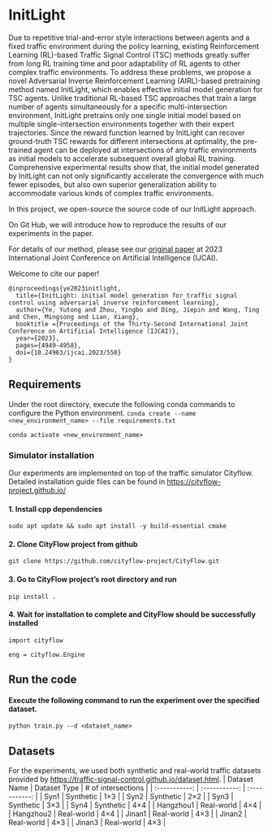 # InitLight
Due to repetitive trial-and-error style interactions between agents and a fixed traffic environment during the policy learning, existing Reinforcement Learning (RL)-based Traffic Signal Control (TSC) methods greatly suffer from long RL training time and poor adaptability of RL agents to other complex traffic environments. To address these problems, we propose a novel Adversarial Inverse Reinforcement Learning (AIRL)-based pretraining method named InitLight, which enables effective initial model generation for TSC agents. Unlike traditional RL-based TSC approaches that train a large number of agents simultaneously for a specific multi-intersection environment, InitLight pretrains only one single initial model based on multiple single-intersection environments together with their expert trajectories. Since the reward function learned by InitLight can recover ground-truth TSC rewards for different intersections at optimality, the pre-trained agent can be deployed at intersections of any traffic environments as initial models to accelerate subsequent overall global RL training. Comprehensive experimental results show that, the initial model generated by InitLight can not only significantly accelerate the convergence with much fewer episodes, but also own superior generalization ability to accommodate various kinds of complex traffic environments.

In this project, we open-source the source code of our InitLight approach. 

On Git Hub, we will introduce how to reproduce the results of our experiments in the paper.

For details of our method, please see our [original paper](https://dl.acm.org/doi/abs/10.24963/ijcai.2023/550) at 2023 International Joint Conference on Artificial Intelligence (IJCAI).

Welcome to cite our paper!

```
@inproceedings{ye2023initlight,
  title={InitLight: initial model generation for traffic signal control using adversarial inverse reinforcement learning},
  author={Ye, Yutong and Zhou, Yingbo and Ding, Jiepin and Wang, Ting and Chen, Mingsong and Lian, Xiang},
  booktitle ={Proceedings of the Thirty-Second International Joint Conference on Artificial Intelligence (IJCAI)},
  year={2023},
  pages={4949-4958},
  doi={10.24963/ijcai.2023/550}
}
```

## Requirements
Under the root directory, execute the following conda commands to configure the Python environment.
``conda create --name <new_environment_name> --file requirements.txt``

``conda activate <new_environment_name>``

### Simulator installation
Our experiments are implemented on top of the traffic simulator Cityflow. Detailed installation guide files can be found in https://cityflow-project.github.io/

#### 1. Install cpp dependencies
``sudo apt update && sudo apt install -y build-essential cmake``

#### 2. Clone CityFlow project from github
``git clone https://github.com/cityflow-project/CityFlow.git``

#### 3. Go to CityFlow project’s root directory and run
``pip install .``

#### 4. Wait for installation to complete and CityFlow should be successfully installed
``import cityflow``

``eng = cityflow.Engine``

## Run the code
#### Execute the following command to run the experiment over the specified dataset.
``python train.py --d <dataset_name>``

## Datasets
For the experiments, we used both synthetic and real-world traffic datasets provided by https://traffic-signal-control.github.io/dataset.html.
| Dataset Name | Dataset Type | # of intersections |
| :-----------: | :-----------: | :-----------: |
| Syn1 | Synthetic | 1×3 |
| Syn2 | Synthetic | 2×2 |
| Syn3 | Synthetic | 3×3 |
| Syn4 | Synthetic | 4×4 |
| Hangzhou1 | Real-world | 4×4 |
| Hangzhou2 | Real-world | 4×4 |
| Jinan1 | Real-world | 4×3 |
| Jinan2 | Real-world | 4×3 |
| Jinan3 | Real-world | 4×3 |
